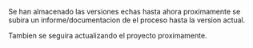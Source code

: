 Se han almacenado las versiones echas hasta ahora 
proximamente se subira un informe/documentacion de el proceso hasta la version actual. 

Tambien se seguira actualizando el proyecto proximamente.
